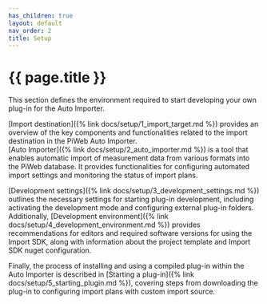 ```yaml
---
has_children: true
layout: default
nav_order: 2
title: Setup
---
```


<!---
Ziele:
- aufzeigen, was benötigt und wie eingerichtet wird, um ein Plug-in entwickeln zu können
 
Inhalt:
- Nutzung von Visual Studio / Rider / VS Code erwähnen
- Installation und Einrichtung von PiWeb
    - PiWeb Lizenz als Voraussetzung (PiWeb Cloud als Alternative)
    - PiWeb Server muss laufen
- Einrichtung des Auto Importers
    - Importplan anlegen, Zieldatenbank definieren, Importquelle festlegen
    - Aktivierung des Developer Mode für Auto Importer beschreiben
    - Verwendung Kommandozeilenparameter für Plug-in-Ordner erklären
- Template erwähnen, muss noch in GitHub bereitgestellt werden und auf Formats erweitert werden
--->

# {{ page.title }}
This section defines the environment required to start developing your own plug-in for the Auto Importer.

[Import destination]({% link docs/setup/1_import_target.md %}) provides an overview of the key components and functionalities related to the import destination in the PiWeb Auto Importer.\
[Auto Importer]({% link docs/setup/2_auto_importer.md %}) is a tool that enables automatic import of measurement data from various formats into the PiWeb database. It provides functionalities for configuring automated import settings and monitoring the status of import plans.

[Development settings]({% link docs/setup/3_development_settings.md %}) outlines the necessary settings for starting plug-in development, including activating the development mode and configuring external plug-in folders. Additionally, [Development environment]({% link docs/setup/4_development_environment.md %}) provides recommendations for editors and required software versions for using the Import SDK, along with information about the project template and Import SDK nuget configuration.

Finally, the process of installing and using a compiled plug-in within the Auto Importer is described in [Starting a plug-in]({% link docs/setup/5_starting_plugin.md %}), covering steps from downloading the plug-in to configuring import plans with custom import source.